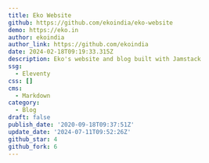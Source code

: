 ```yaml
---
title: Eko Website
github: https://github.com/ekoindia/eko-website
demo: https://eko.in
author: ekoindia
author_link: https://github.com/ekoindia
date: 2024-02-18T09:19:33.315Z
description: Eko's website and blog built with Jamstack
ssg:
  - Eleventy
css: []
cms:
  - Markdown
category:
  - Blog
draft: false
publish_date: '2020-09-18T09:37:51Z'
update_date: '2024-07-11T09:52:26Z'
github_star: 4
github_fork: 6
---
```

